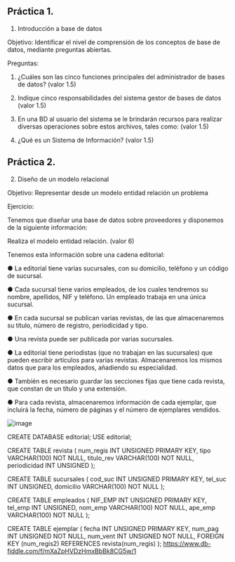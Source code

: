## Práctica 1.

1. Introducción a base de datos

Objetivo: Identificar el nivel de comprensión de los conceptos de base de datos,
mediante preguntas abiertas.
 
Preguntas:

1. ¿Cuáles son las cinco funciones principales del administrador de bases de datos?
(valor 1.5)

2. Indíque cinco responsabilidades del sistema gestor de bases de datos (valor 1.5)

3. En una BD al usuario del sistema se le brindarán recursos para realizar diversas
operaciones sobre estos archivos, tales como: (valor 1.5)

4. ¿Qué es un Sistema de Información? (valor 1.5)

## Práctica 2.

2. Diseño de un modelo relacional

Objetivo: Representar desde un modelo entidad relación un problema


Ejercicio:

Tenemos que diseñar una base de datos sobre proveedores y disponemos de la siguiente
información:

Realiza el modelo entidad relación. (valor 6)

Tenemos esta información sobre una cadena editorial:

● La editorial tiene varias sucursales, con su domicilio, teléfono y un código de
sucursal.

● Cada sucursal tiene varios empleados, de los cuales tendremos su nombre,
apellidos, NIF y teléfono. Un empleado trabaja en una única sucursal.

● En cada sucursal se publican varias revistas, de las que almacenaremos su título,
número de registro, periodicidad y tipo.

● Una revista puede ser publicada por varias sucursales.

● La editorial tiene periodistas (que no trabajan en las sucursales) que pueden
escribir artículos para varias revistas. Almacenaremos los mismos datos que para
los empleados, añadiendo su especialidad.

● También es necesario guardar las secciones fijas que tiene cada revista, que
constan de un título y una extensión.

● Para cada revista, almacenaremos información de cada ejemplar, que incluirá la
fecha, número de páginas y el número de ejemplares vendidos.

![image](https://user-images.githubusercontent.com/104279705/170845534-1754836f-613a-44fd-926b-6651c15b8b8b.png)




 CREATE DATABASE editorial;
 USE editorial;
 
 CREATE TABLE revista (
num_regis INT  UNSIGNED  PRIMARY KEY,
tipo VARCHAR(100) NOT NULL,
titulo_rev VARCHAR(100) NOT NULL,
periodicidad INT UNSIGNED
);


CREATE TABLE sucursales (
cod_suc INT  UNSIGNED  PRIMARY KEY,
tel_suc INT  UNSIGNED,
domicilio VARCHAR(100) NOT NULL
);

CREATE TABLE empleados (
NIF_EMP INT  UNSIGNED  PRIMARY KEY,
tel_emp INT  UNSIGNED,
nom_emp VARCHAR(100) NOT NULL,
ape_emp VARCHAR(100) NOT NULL
);

CREATE TABLE ejemplar (
  fecha INT UNSIGNED PRIMARY KEY,
  num_pag INT UNSIGNED NOT NULL,
  num_vent INT UNSIGNED NOT NULL,
  FOREIGN KEY (num_regis2) REFERENCES revista(num_regis)
  );
https://www.db-fiddle.com/f/mXaZpHVDzHmxBbBk8CG5w/1

